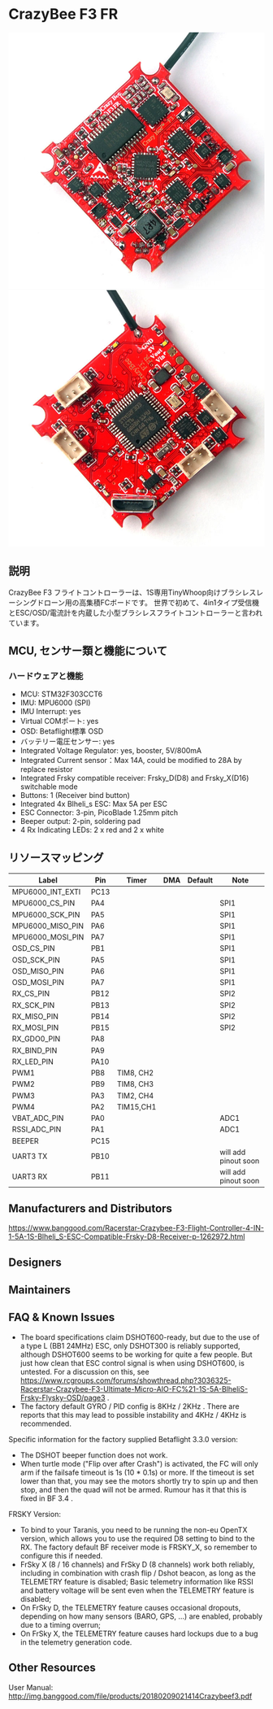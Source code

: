 # CrazyBee F3 FR
![CrazyBee F3 FR front](images/CrazyBeeF3FRtop.jpg)
![CrazyBee F3 FR back](images/CrazyBeeF3FRbottom.jpg)

## 説明
CrazyBee F3 フライトコントローラーは、1S専用TinyWhoop向けブラシレスレーシングドローン用の高集積FCボードです。
世界で初めて、4in1タイプ受信機とESC/OSD/電流計を内蔵した小型ブラシレスフライトコントローラーと言われています。

## MCU, センサー類と機能について

### ハードウェアと機能

  - MCU: STM32F303CCT6
  - IMU: MPU6000 (SPI) 
  - IMU Interrupt: yes
  - Virtual COMポート: yes
  - OSD: Betaflight標準 OSD
  - バッテリー電圧センサー: yes
  - Integrated Voltage Regulator: yes, booster, 5V/800mA
  - Integrated Current sensor：Max 14A, could be modified to 28A by replace resistor
  - Integrated Frsky compatible receiver: Frsky_D(D8) and Frsky_X(D16) switchable mode
  - Buttons: 1 (Receiver bind button)
  - Integrated 4x Blheli_s ESC: Max 5A per ESC
  - ESC Connector: 3-pin, PicoBlade 1.25mm pitch
  - Beeper output: 2-pin, soldering pad
  - 4 Rx Indicating LEDs: 2 x red  and  2 x white

## リソースマッピング

| Label                      | Pin | Timer  | DMA | Default     | Note                             |
|----------------------------|------|-------|-----|-------------|----------------------------------|
| MPU6000_INT_EXTI           | PC13 |       |     |             |                                  |
| MPU6000_CS_PIN             | PA4  |       |     |             |    SPI1                          |
| MPU6000_SCK_PIN            | PA5  |       |     |             |    SPI1                          |
| MPU6000_MISO_PIN           | PA6  |       |     |             |    SPI1                          |
| MPU6000_MOSI_PIN           | PA7  |       |     |             |    SPI1                          |
| OSD_CS_PIN                 | PB1  |       |     |             |    SPI1                          |
| OSD_SCK_PIN                | PA5  |       |     |             |    SPI1                          |
| OSD_MISO_PIN               | PA6  |       |     |             |    SPI1                          |
| OSD_MOSI_PIN               | PA7  |       |     |             |    SPI1                          |
| RX_CS_PIN                  | PB12 |       |     |             |    SPI2                          |
| RX_SCK_PIN                 | PB13 |       |     |             |    SPI2                          |
| RX_MISO_PIN                | PB14 |       |     |             |    SPI2                          |
| RX_MOSI_PIN                | PB15 |       |     |             |    SPI2                          |
| RX_GDO0_PIN                | PA8  |       |     |             |                                  |
| RX_BIND_PIN                | PA9  |       |     |             |                                  |
| RX_LED_PIN                 | PA10 |       |     |             |                                  |
| PWM1                       | PB8  | TIM8, CH2 | |             |                                  |
| PWM2                       | PB9  | TIM8, CH3 | |             |                                  |
| PWM3                       | PA3  | TIM2, CH4 | |             |                                  |
| PWM4                       | PA2  | TIM15,CH1 | |             |                                  |
| VBAT_ADC_PIN               | PA0  |       |     |             |      ADC1                        |
| RSSI_ADC_PIN               | PA1  |       |     |             |      ADC1                        |
| BEEPER                     | PC15 |       |     |             |                                  |
| UART3 TX                   | PB10 |       |     |             |      will add pinout soon        |
| UART3 RX                   | PB11 |       |     |             |      will add pinout soon        |


## Manufacturers and Distributors

https://www.banggood.com/Racerstar-Crazybee-F3-Flight-Controller-4-IN-1-5A-1S-Blheli_S-ESC-Compatible-Frsky-D8-Receiver-p-1262972.html

## Designers

## Maintainers

## FAQ & Known Issues

 - The board specifications claim DSHOT600-ready, but due to the use of a type L (BB1 24MHz) ESC, only DSHOT300 is reliably supported, although DSHOT600 seems to be working for quite a few people. But just how clean that ESC control signal is when using DSHOT600, is untested. For a discussion on this, see https://www.rcgroups.com/forums/showthread.php?3036325-Racerstar-Crazybee-F3-Ultimate-Micro-AIO-FC%21-1S-5A-BlheliS-Frsky-Flysky-OSD/page3 .
- The factory default GYRO / PID config is 8KHz / 2KHz . There are reports that this may lead to possible instability and 4KHz / 4KHz is recommended.

Specific information for the factory supplied Betaflight 3.3.0 version:

- The DSHOT beeper function does not work.
- When turtle mode ("Flip over after Crash") is activated, the FC will only arm if the failsafe timeout is 1s (10 * 0.1s) or more. If the timeout is set lower than that, you may see the motors shortly try to spin up and then stop, and then the quad will not be armed. Rumour has it that this is fixed in BF 3.4 .

FRSKY Version:
- To bind to your Taranis, you need to be running the non-eu OpenTX version, which allows you to use the required D8 setting to bind to the RX. The factory default BF receiver mode is FRSKY_X, so remember to configure this if needed.
- FrSky X (8 / 16 channels) and FrSky D (8 channels) work both reliably, including in combination with crash flip / Dshot beacon, as long as the TELEMETRY feature is disabled;
Basic telemetry information like RSSI and battery voltage will be sent even when the TELEMETRY feature is disabled;
- On FrSky D, the TELEMETRY feature causes occasional dropouts, depending on how many sensors (BARO, GPS, ...) are enabled, probably due to a timing overrun;
- On FrSky X, the TELEMETRY feature causes hard lockups due to a bug in the telemetry generation code.


## Other Resources
   User Manual: http://img.banggood.com/file/products/20180209021414Crazybeef3.pdf

